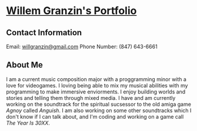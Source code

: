 # <ins>**Willem Granzin's Portfolio**</ins>
## Contact Information
Email: willgranzin@gmail.com
Phone Number: (847) 643-6661
## About Me
I am a current music composition major with a proggramming minor with a love for videogames.  I loving being able to mix my musical abilities with my programming to make immersive enviorments.  I enjoy building worlds and stories and telling them through mixed media.  I have and am currently working on the soundtrack for the spiritual sucsessor to the old amiga game *Agnoy* called *Anguish*.  I am also working on some other soundtracks which I don't know if I can talk about, and I'm coding and working on a game call *The Year Is 30XX*.
